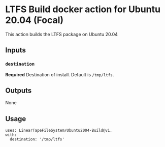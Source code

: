# LTFS Build docker action for Ubuntu 20.04 (Focal)

This action builds the LTFS package on Ubuntu 20.04

## Inputs

### `destination`

**Required** Destination of install. Default is `/tmp/ltfs`.

## Outputs

None

## Usage

```
uses: LinearTapeFileSystem/Ubuntu2004-Build@v1.
with:
  destination: '/tmp/ltfs'
```
